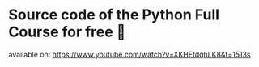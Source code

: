 # Source code of the Python Full Course for free 🐍
available on:
https://www.youtube.com/watch?v=XKHEtdqhLK8&t=1513s
